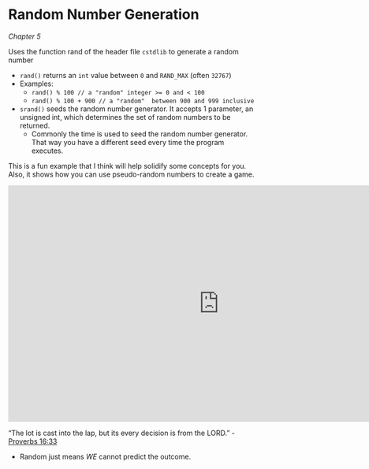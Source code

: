 Random Number Generation
========================

*Chapter 5*

Uses the function rand of the header file `cstdlib` to generate a random number

-   `rand()` returns an `int` value between `0` and `RAND_MAX` (often `32767`)
-   Examples:
    +   `rand() % 100 // a "random" integer >= 0 and < 100`
    +   `rand() % 100 + 900 // a "random"  between 900 and 999 inclusive`
-   `srand()` seeds the random number generator. It accepts 1 parameter, an unsigned int, which determines the set of random numbers to be returned.
    +   Commonly the time is used to seed the random number generator. That way you have a different seed every time the program executes.


This is a fun example that I think will help solidify some concepts for you. Also, it shows how you can use pseudo-random numbers to create a game.

<div class="youtube">
<div><iframe width="853" height="480" src="https://www.youtube.com/embed/_VkEnualCV8?rel=0" frameborder="0" allowfullscreen="allowfullscreen"></iframe></div>
</div>

“The lot is cast into the lap, but its every decision is from the LORD.” -
[Proverbs 16:33](https://bible.knowing-jesus.com/Proverbs/16/33)

-   Random just means *WE* cannot predict the outcome.